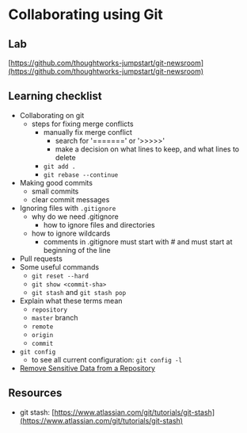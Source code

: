 # Collaborating using Git

## Lab

[https://github.com/thoughtworks-jumpstart/git-newsroom](https://github.com/thoughtworks-jumpstart/git-newsroom)

## Learning checklist

* Collaborating on git
  * steps for fixing merge conflicts
    * manually fix merge conflict
      * search for '=======' or '&gt;&gt;&gt;&gt;&gt;'
      * make a decision on what lines to keep, and what lines to delete 
    * `git add .`
    * `git rebase --continue`
* Making good commits
  * small commits
  * clear commit messages
* Ignoring files with `.gitignore`
  * why do we need .gitignore
    * how to ignore files and directories
  * how to ignore wildcards
    * comments in .gitignore must start with \# and must start at beginning of the line
* Pull requests
* Some useful commands
  * `git reset --hard`
  * `git show <commit-sha>`
  * `git stash` and `git stash pop`
* Explain what these terms mean
  * `repository`
  * `master` branch
  * `remote`
  * `origin`
  * `commit`
* `git config`
  * to see all current configuration: `git config -l`
* [Remove Sensitive Data from a Repository](https://help.github.com/articles/removing-sensitive-data-from-a-repository/)

## Resources

* git stash: [https://www.atlassian.com/git/tutorials/git-stash](https://www.atlassian.com/git/tutorials/git-stash)

